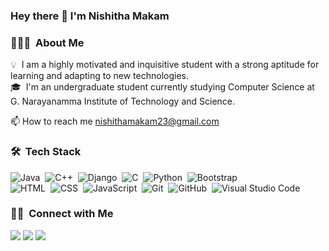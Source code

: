 ### Hey there 👋 I'm Nishitha Makam 

<!--
**nishithamakam/nishithamakam** is a ✨ _special_ ✨ repository because its `README.md` (this file) appears on your GitHub profile.-->

### 👨🏻‍💻 &nbsp;About Me

💡 &nbsp;I am a highly motivated and inquisitive student with a strong aptitude for learning and adapting to new technologies.\
🎓 &nbsp;I'm an undergraduate student currently studying Computer Science at G. Narayanamma Institute of Technology and Science.

📫 How to reach me nishithamakam23@gmail.com
 

 

### 🛠 &nbsp;Tech Stack

![Java](https://img.shields.io/badge/-Java-05122A?style=flat&logo=Java&logoColor=FFA518)&nbsp;
![C++](https://img.shields.io/badge/-C++-05122A?style=flat&logo=C%2B%2B&logoColor=00599C)&nbsp;
![Django](https://img.shields.io/badge/-Django-05122A?style=flat&logo=django&logoColor=092E20)&nbsp;
![C](https://img.shields.io/badge/-C-05122A?style=flat&logo=C&logoColor=A8B9CC)&nbsp;
![Python](https://img.shields.io/badge/-Python-05122A?style=flat&logo=python)&nbsp;
![Bootstrap](https://img.shields.io/badge/-Bootstrap-05122A?style=flat&logo=bootstrap&logoColor=563D7C)\
![HTML](https://img.shields.io/badge/-HTML-05122A?style=flat&logo=HTML5)&nbsp;
![CSS](https://img.shields.io/badge/-CSS-05122A?style=flat&logo=CSS3&logoColor=1572B6)&nbsp;
![JavaScript](https://img.shields.io/badge/-JavaScript-05122A?style=flat&logo=javascript)&nbsp;
![Git](https://img.shields.io/badge/-Git-05122A?style=flat&logo=git)&nbsp;
![GitHub](https://img.shields.io/badge/-GitHub-05122A?style=flat&logo=github)&nbsp;
![Visual Studio Code](https://img.shields.io/badge/-Visual%20Studio%20Code-05122A?style=flat&logo=visual-studio-code&logoColor=007ACC)&nbsp;
 

 

### 🤝🏻 &nbsp;Connect with Me

<p >
 <a href="https://www.linkedin.com/in/nishithamakam1209"><img src="https://img.shields.io/badge/-LinkedIn-0A66C2?style=flat&logo=Linkedin&logoColor=white"/></a>
<a href="mailto:nishithamakam23@gmail.com"><img src="https://img.shields.io/badge/-Gmail-D14836?style=flat&logo=Gmail&logoColor=white"/></a>
<a href="https://www.instagram.com/nishitha.23/"><img src="https://img.shields.io/badge/-Instagram-E4405F?style=flat&logo=Instagram&logoColor=white"/></a>
</p>
